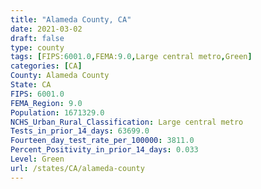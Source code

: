 ```yaml
---
title: "Alameda County, CA"
date: 2021-03-02
draft: false
type: county
tags: [FIPS:6001.0,FEMA:9.0,Large central metro,Green]
categories: [CA]
County: Alameda County
State: CA
FIPS: 6001.0
FEMA_Region: 9.0
Population: 1671329.0
NCHS_Urban_Rural_Classification: Large central metro
Tests_in_prior_14_days: 63699.0
Fourteen_day_test_rate_per_100000: 3811.0
Percent_Positivity_in_prior_14_days: 0.033
Level: Green
url: /states/CA/alameda-county
---
```



